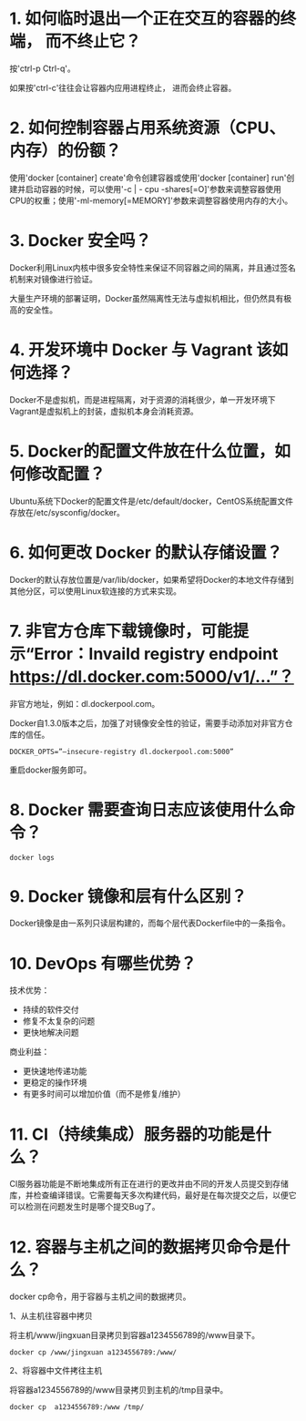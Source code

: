 # 1. 如何临时退出一个正在交互的容器的终端， 而不终止它？
按'ctrl-p Ctrl-q'。

如果按'ctrl-c'往往会让容器内应用进程终止， 进而会终止容器。

# 2. 如何控制容器占用系统资源（CPU、内存）的份额？
使用'docker [container] create'命令创建容器或使用'docker [container] run'创建并启动容器的时候，可以使用'-c | - cpu -shares[=O]'参数来调整容器使用CPU的权重；使用'-ml-memory[=MEMORY]'参数来调整容器使用内存的大小。

# 3. Docker 安全吗？
Docker利用Linux内核中很多安全特性来保证不同容器之间的隔离，并且通过签名机制来对镜像进行验证。

大量生产环境的部署证明，Docker虽然隔离性无法与虚拟机相比，但仍然具有极高的安全性。

# 4. 开发环境中 Docker 与 Vagrant 该如何选择？
Docker不是虚拟机，而是进程隔离，对于资源的消耗很少，单一开发环境下Vagrant是虚拟机上的封装，虚拟机本身会消耗资源。

# 5. Docker的配置文件放在什么位置，如何修改配置？
Ubuntu系统下Docker的配置文件是/etc/default/docker，CentOS系统配置文件存放在/etc/sysconfig/docker。

# 6. 如何更改 Docker 的默认存储设置？
Docker的默认存放位置是/var/lib/docker，如果希望将Docker的本地文件存储到其他分区，可以使用Linux软连接的方式来实现。

# 7. 非官方仓库下载镜像时，可能提示“Error：Invaild registry endpoint https://dl.docker.com:5000/v1/…”？
非官方地址，例如：dl.dockerpool.com。

Docker自1.3.0版本之后，加强了对镜像安全性的验证，需要手动添加对非官方仓库的信任。

```shell
DOCKER_OPTS=”–insecure-registry dl.dockerpool.com:5000”
```

重启docker服务即可。

# 8. Docker 需要查询日志应该使用什么命令？
```shell
docker logs
```
# 9. Docker 镜像和层有什么区别？
Docker镜像是由一系列只读层构建的，而每个层代表Dockerfile中的一条指令。

# 10. DevOps 有哪些优势？
技术优势：

- 持续的软件交付
- 修复不太复杂的问题
- 更快地解决问题

商业利益：
- 更快速地传递功能
- 更稳定的操作环境
- 有更多时间可以增加价值（而不是修复/维护）
# 11. CI（持续集成）服务器的功能是什么？
CI服务器功能是不断地集成所有正在进行的更改并由不同的开发人员提交到存储库，并检查编译错误。它需要每天多次构建代码，最好是在每次提交之后，以便它可以检测在问题发生时是哪个提交Bug了。

# 12. 容器与主机之间的数据拷贝命令是什么？
docker cp命令，用于容器与主机之间的数据拷贝。

1、从主机往容器中拷贝

将主机/www/jingxuan目录拷贝到容器a1234556789的/www目录下。
```shell
docker cp /www/jingxuan a1234556789:/www/
```
2、将容器中文件拷往主机

将容器a1234556789的/www目录拷贝到主机的/tmp目录中。
```shell
docker cp  a1234556789:/www /tmp/
```